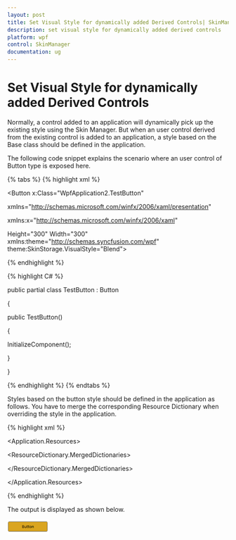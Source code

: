 ```yaml
---
layout: post
title: Set Visual Style for dynamically added Derived Controls| SkinManager | Wpf | Syncfusion
description: set visual style for dynamically added derived controls
platform: wpf
control: SkinManager
documentation: ug
---
```


# Set Visual Style for dynamically added Derived Controls

Normally, a control added to an application will dynamically pick up the existing style using the Skin Manager. But when an user control derived from the existing control is added to an application, a style based on the Base class should be defined in the application. 

The following code snippet explains the scenario where an user control of Button type is exposed here.


{% tabs %}
{% highlight xml %}



<Button x:Class="WpfApplication2.TestButton"

xmlns="http://schemas.microsoft.com/winfx/2006/xaml/presentation"

xmlns:x="http://schemas.microsoft.com/winfx/2006/xaml" 

Height="300" Width="300" xmlns:theme="http://schemas.syncfusion.com/wpf" theme:SkinStorage.VisualStyle="Blend">  

</Button>


{% endhighlight %}


{% highlight C# %}



public partial class TestButton : Button

{

public TestButton()

{

InitializeComponent();

}

}


{% endhighlight %}
{% endtabs %}

Styles based on the button style should be defined in the application as follows. You have to merge the corresponding Resource Dictionary when overriding the style in the application.



{% highlight xml %}



<Application.Resources>

<ResourceDictionary>

<ResourceDictionary.MergedDictionaries>

<ResourceDictionary Source="/Syncfusion.Shared.WPF;component/SkinManager/BlendStyle.xaml"/>

</ResourceDictionary.MergedDictionaries>        

<Style TargetType="local:TestButton" BasedOn="{StaticResource BlendButtonStyle}">

<Setter Property="Background" Value="GoldenRod"/>

</Style>

</ResourceDictionary>

</Application.Resources>


{% endhighlight %}


The output is displayed as shown below.


![](Set-Visual-Style-for-dynamically-added-Derived-Controls_images/Set-Visual-Style-for-dynamically-added-Derived-Controls_img1.png)





